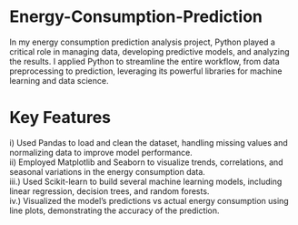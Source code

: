 # Energy-Consumption-Prediction

In my energy consumption prediction analysis project, Python played a critical role in managing data, developing predictive models, and analyzing the results. I applied Python to streamline the entire workflow, from data preprocessing to prediction, leveraging its powerful libraries for machine learning and data science.

# Key Features
i) Used Pandas to load and clean the dataset, handling missing values and normalizing data to improve model performance.
<br>
ii) Employed Matplotlib and Seaborn to visualize trends, correlations, and seasonal variations in the energy consumption data.
<br>
iii.) Used Scikit-learn to build several machine learning models, including linear regression, decision trees, and random forests.
<br>
iv.) Visualized the model’s predictions vs actual energy consumption using line plots, demonstrating the accuracy of the prediction.
